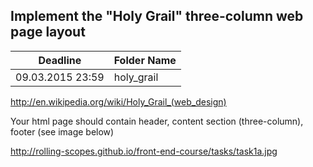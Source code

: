 ## Implement the "Holy Grail" three-column web page layout

Deadline         | Folder Name
-----------------|---------
09.03.2015 23:59 | holy_grail

http://en.wikipedia.org/wiki/Holy_Grail_(web_design)

Your html page should contain header, content section (three-column), footer (see image below)

http://rolling-scopes.github.io/front-end-course/tasks/task1a.jpg
